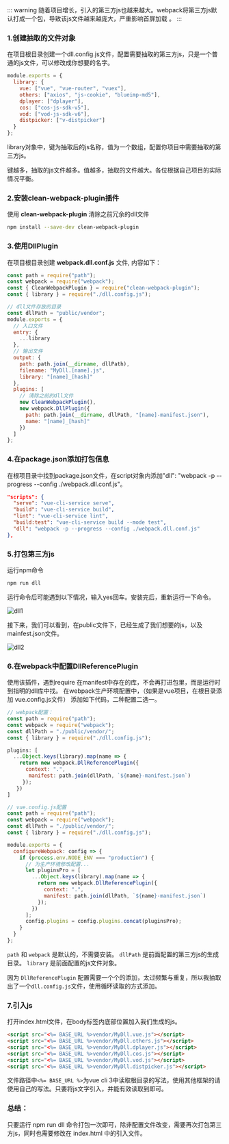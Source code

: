 ::: warning
随着项目增长，引入的第三方js也越来越大。webpack将第三方js默认打成一个包，导致该js文件越来越庞大，严重影响首屏加载 。
:::

### 1.创建抽取的文件对象

在项目根目录创建一个dll.config.js文件，配置需要抽取的第三方js，只是一个普通的js文件，可以修改成你想要的名字。

```javascript
module.exports = {
  library: {
    vue: ["vue", "vue-router", "vuex"],
    others: ["axios", "js-cookie", "blueimp-md5"],
    dplayer: ["dplayer"],
    cos: ["cos-js-sdk-v5"],
    vod: ["vod-js-sdk-v6"],
    distpicker: ["v-distpicker"]
  }
};
```
library对象中，键为抽取后的js名称，值为一个数组，配置你项目中需要抽取的第三方js。

键越多，抽取的js文件越多。值越多，抽取的文件越大。各位根据自己项目的实际情况平衡。


### 2.安装clean-webpack-plugin插件

使用 **clean-webpack-plugin** 清除之前冗余的dll文件

```sh
npm install --save-dev clean-webpack-plugin
```

### 3.使用DllPlugin

在项目根目录创建 **webpack.dll.conf.js** 文件, 内容如下：

```javascript
const path = require("path");
const webpack = require("webpack");
const { CleanWebpackPlugin } = require("clean-webpack-plugin");
const { library } = require("./dll.config.js");

// dll文件存放的目录
const dllPath = "public/vendor";
module.exports = {
  // 入口文件
  entry: {
    ...library
  },
  // 输出文件
  output: {
    path: path.join(__dirname, dllPath),
    filename: "MyDll.[name].js",
    library: "[name]_[hash]"
  },
  plugins: [
    // 清除之前的dll文件
    new CleanWebpackPlugin(),
    new webpack.DllPlugin({
      path: path.join(__dirname, dllPath, "[name]-manifest.json"),
      name: "[name]_[hash]"
    })
  ]
};
```

### 4.在package.json添加打包信息

在根项目录中找到package.json文件，在script对象内添加"dll": "webpack -p --progress --config ./webpack.dll.conf.js"。
```json
"scripts": {
  "serve": "vue-cli-service serve",
  "build": "vue-cli-service build",
  "lint": "vue-cli-service lint",
  "build:test": "vue-cli-service build --mode test",
  "dll": "webpack -p --progress --config ./webpack.dll.conf.js"
},
```


### 5.打包第三方js
运行npm命令
```sh
npm run dll
```

运行命令后可能遇到以下情况，输入yes回车。安装完后，重新运行一下命令。

![dll1](https://cdn.shadowmon.com/dll01.jpg)


接下来，我们可以看到，在public文件下，已经生成了我们想要的js，以及mainfest.json文件。

![dll2](https://cdn.shadowmon.com/dll02.jpg)

### 6.在webpack中配置DllReferencePlugin
使用该插件，遇到require 在manifest中存在的库，不会再打进包里，而是运行时到指明的dll库中找。
在webpack生产环境配置中，（如果是vue项目，在根目录添加 vue.config.js文件） 添加如下代码，二种配置二选一。

```javascript
// webpack配置：
const path = require("path");
const webpack = require("webpack");
const dllPath = "./public/vendor/";
const { library } = require("./dll.config.js");

plugins: [
  ...Object.keys(library).map(name => {
    return new webpack.DllReferencePlugin({
      context: ".",
       manifest: path.join(dllPath, `${name}-manifest.json`)
     });
   })
]
```

```javascript
// vue.config.js配置
const path = require("path");
const webpack = require("webpack");
const dllPath = "./public/vendor/";
const { library } = require("./dll.config.js");

module.exports = {
  configureWebpack: config => {
    if (process.env.NODE_ENV === "production") {
      // 为生产环境修改配置...
      let pluginsPro = [
        ...Object.keys(library).map(name => {
          return new webpack.DllReferencePlugin({
            context: ".",
            manifest: path.join(dllPath, `${name}-manifest.json`)
          });
        })
      ];
      config.plugins = config.plugins.concat(pluginsPro);
    }
  }
};
```

`path` 和 `webpack` 是默认的，不需要安装。
`dllPath` 是前面配置的第三方js的生成目录。
`library` 是前面配置的js文件对象。

因为 `DllReferencePlugin` 配置需要一个个的添加，太过频繁与重复，所以我抽取出了一个`dll.config.js`文件，使用循环读取的方式添加。

### 7.引入js

打开index.html文件，在body标签内底部位置加入我们生成的js。
```html
<script src="<%= BASE_URL %>vendor/MyDll.vue.js"></script>
<script src="<%= BASE_URL %>vendor/MyDll.others.js"></script>
<script src="<%= BASE_URL %>vendor/MyDll.dplayer.js"></script>
<script src="<%= BASE_URL %>vendor/MyDll.cos.js"></script>
<script src="<%= BASE_URL %>vendor/MyDll.vod.js"></script>
<script src="<%= BASE_URL %>vendor/MyDll.distpicker.js"></script>
```
文件路径中`<%= BASE_URL %>`为vue cli 3中读取根目录的写法，使用其他框架的请使用自己的写法。只要将js文字引入，并能有效读取到即可。

### 总结：

只要运行 npm run dll 命令打包一次即可，除非配置文件改变，需要再次打包第三方js，同时也需要修改在 index.html 中的引入文件。
